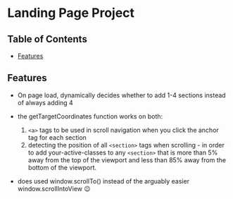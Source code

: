 # Landing Page Project

## Table of Contents

* [Features](#features)

## Features

* On page load, dynamically decides whether to add 1-4 sections instead of always adding 4

* the getTargetCoordinates function works on both: 
    1) `<a>` tags to be used in scroll navigation when you click the anchor tag for each section
    2) detecting the position of all `<section>` tags when scrolling - in order to add your-active-classes to any `<section>` that is more than 5% away from the top of the viewport and less than 85% away from the bottom of the viewport.

* does used window.scrollTo() instead of the arguably easier window.scrollIntoView :wink:

